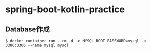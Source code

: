 # spring-boot-kotlin-practice
## Database作成
```
$ docker container run --rm -d -e MYSQL_ROOT_PASSWORD=mysql -p 3306:3306 --name mysql mysql
```